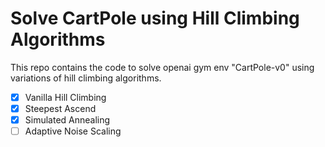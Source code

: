 # Solve CartPole using Hill Climbing Algorithms
This repo contains the code to solve openai gym env "CartPole-v0" using variations of hill climbing algorithms.

*[x] Vanilla Hill Climbing
*[x] Steepest Ascend
*[x] Simulated Annealing
*[ ] Adaptive Noise Scaling